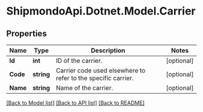# ShipmondoApi.Dotnet.Model.Carrier

## Properties

Name | Type | Description | Notes
------------ | ------------- | ------------- | -------------
**Id** | **int** | ID of the carrier. | [optional] 
**Code** | **string** | Carrier code used elsewhere to refer to the specific carrier. | [optional] 
**Name** | **string** | Name of the carrier. | [optional] 

[[Back to Model list]](../README.md#documentation-for-models) [[Back to API list]](../README.md#documentation-for-api-endpoints) [[Back to README]](../README.md)

